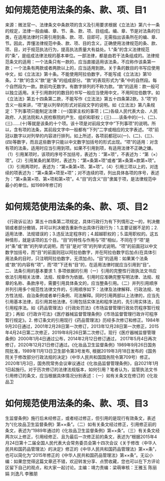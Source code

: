 # 如何规范使用法条的条、款、项、目1

来源：微法官一、法律条文中条款项的含义及引用要求根据《立法法》第六十一条的规定，法律一般由编、章、节、条、款、项、目组成。编、章、节是对法条的归类，在适用法律时只需引用到条、款、项、目即可，无需指出该条所在的编、章、节。因此，弄懂法律规范中条、款、项、目的含义，正确使用法律规范的条、款、项、目，对于规范执法行为，提高执法质量大有益处。1.“条”的含义法律规范的“条”，是组成法律法规的基本单位。一部法律，都是由若干法条组成的。法律规范条文的适用：一个法条只有一款的，应当直接适用该法条，不应称作该条第一款；一个法条有两款或者两款以上的，应当适用到款。关于条的数目的书写应使用中文，如《立法法》第十条。不能使用阿拉伯数字，不能写成《立法法》第10条。2.“款”的含义“款”是“条”的组成部分。“款”的表现形式为“条”中的自然段。每个自然段为一款。款前均无数字。有数字排列的不称为款。“款”的适用：款一般可以独立适用。关于引用款时的数目的书写一般应当使用中文，不用阿拉伯数字。如《立法法》第五十四条第二款，不能写作《立法法》第五十四条第2款。3.“项”的含义一般来讲，“项”是以列举的形式对前段文字的说明。如《立法法》第八条规定：下列事项只能制定法律：(一)国家主权的事项；(二)各级人民代表大会、人民政府、人民法院和人民检察院的产生、组织和职权；(三)......该条中的(一)、(二)、(三)......(十)等就是该条的十个项。该十项是对前段文字中“下列事项”的说明。所以，含有项的法条，其前段文字中一般都有“下列”二字或相应的文字表述。“项”前冠以数字以对列举的内容进行排列。如上所述，各项前都冠以(一)、(二)、(三)、(四)等数字，而且这些数字只能以中文数字加括号的形式出现。“项”的适用：对含有项的法条，适用时应当引用到项。如果不引用到项，有适用法律不正确之嫌。（1）引用某项时，该项的序号不加括号，表述为：“第×项”，不表述为：“第（×）项”。（2）引用某条的某项时，表述为：“第×条第×项”或者“第×条第×款第×项”。（3）引用两项时，表述为：“第×条第×项、第×项”。（4）引用三项以上的，对连续的项表述为：“第×条第×项至×项”；对不连续的项，列出具体各项的序号，表述为：“第×条第×项、第×项和第×项”。4.“目”的含义“目”隶属于项，是法律规范中最小的单位。如1989年修订的

# 如何规范使用法条的条、款、项、目2

《行政诉讼法》第五十四条第二项规定，具体行政行为有下列情形之一的，判决撤销或者部分撤销，并可以判决被告重新作出具体行政行为：1.主要证据不足的；2.适用法律、法规错误的；3.违反法定程序的；4.超越职权的；5.滥用职权的。这五种情形，就是该项的五个目。“目”的特性与作用与“项”相似，不同在于“项”是对“条”或“款”的列举式说明，而“目”是对“项”的列举式说明。“项”的前面冠以中文数字加括号，而“目”的前面则冠以阿拉伯数字，并在阿拉伯数字后加点(在具体引用法条的目时，只注明阿拉伯数字，无须加点)。“目”的适用：如果某个法条或“款”的内容有“项”，而“项”下还有“目”的，在适用法律时就应当引用到“目”。二、法条引用的基本要求 1. 多项依据的引用（一）引用的完整性行政执法文书应依法引用相关法律、法规、规章作为依据。引用时应准确完整写明法律、法规、规章的名称、条款序号，需要引用具体条文的，应当整条引用。（二）并列引用顺序并列引用多个规范性法律文件的，引用顺序如下：法律及法律解释、行政法规、地方性法规、自治条例或者单行条例、司法解释。同时引用两部以上法律的，应当先引用基本法律，后引用其他法律。引用包括实体法和程序法的，先引用实体法，后引用程序法。如《药品管理法》《行政处罚法》《市场监督管理行政处罚程序暂行规定》；再如《行政许可法》《医疗器械监督管理条例》《市场监督管理行政许可程序暂行规定》。2. 修订条文的引用现行《药品管理法》历经多次修订和修正。1984年9月20日通过，2001年2月28日第一次修订，2013年12月28日第一次修正，2015年4月24日第二次修正，2019年8月26日第二次修订。现行《医疗器械监督管理条例》2000年1月4日通过公布，2014年2月12日修订通过， 2017年5月4日再次修订，2020年12月21日修订通过。《化妆品卫生监督条例》1989年9月26日国务院批准，1989年11月13日卫生部令第3号发布, 根据2019年3月18日发布的《国务院关于修改部分行政法规的决定》（中华人民共和国国务院令第709号）修正。2020年1月3日，国务院常务会议审议通过《化妆品监督管理条例》，自2021年1月1日起施行。对于历次修订的法律法规版本，如何引用？笔者认为，监管执法文书引用修订的条文，应当根据具体情况分别表述：（一）如有关条文在修订的《化妆品卫

# 如何规范使用法条的条、款、项、目3

生监督条例》施行后未经修正，或者经过修正，但引用的是现行有效条文，表述为“《化妆品卫生监督条例》第××条”。（二）如有关条文经过修正，引用修正前的条文，表述为“1989年通过的《化妆品卫生监督条例》第××条”。（三）有关条文经两次以上修正，引用经修正、且为最后一次修正前的条文，表述为“根据2015年4月24日第十二届全国人民代表大会常务委员会第十四次会议《关于修改〈中华人民共和国药品管理法〉的决定》修正的《中华人民共和国药品管理法》第××条”，也可以简化为“2015年修正的《中华人民共和国药品管理法》第××条”。无讼小编：如果您觉得这篇文章还不错，欢迎转发分享、点赞收藏，您也可以在下方评论区留下自己的观点，和大家一起讨论。主编：靖力责编：梁萌审核：王雅玉 陈丽娟 刘逸凡 李雅朋

